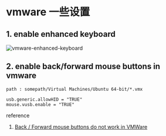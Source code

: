 # vmware 一些设置


## 1. enable enhanced keyboard

![vmware-enhanced-keyboard](https://ooooo-notes.ooooo-youwillsee.com/static/images/vmware-enhanced-keyboard.png)

## 2. enable back/forward mouse buttons in vmware

`path : somepath/Virtual Machines/Ubuntu 64-bit/*.vmx`

```
usb.generic.allowHID = "TRUE"
mouse.vusb.enable = "TRUE"
```

reference

1. [Back / Forward mouse buttons do not work in VMWare](https://superuser.com/questions/35830/back-forward-mouse-buttons-do-not-work-in-vmware-workstation-6-5-guest-os)

